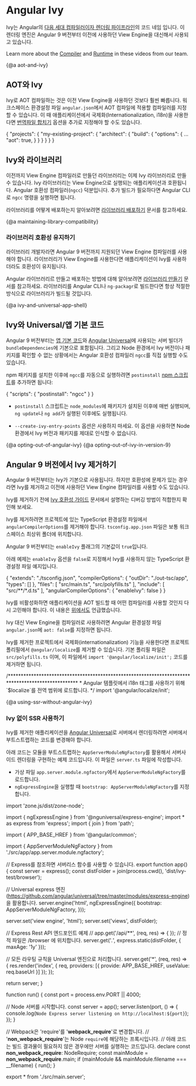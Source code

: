 # Angular Ivy

<!--
Ivy is the code name for Angular's [next-generation compilation and rendering pipeline](https://blog.angular.io/a-plan-for-version-8-0-and-ivy-b3318dfc19f7).
With the version 9 release of Angular, the new compiler and runtime instructions are used by default instead of the older compiler and runtime, known as View Engine.

<div class="alert is-helpful">

Learn more about the [Compiler](https://www.youtube.com/watch?v=anphffaCZrQ) and [Runtime](https://www.youtube.com/watch?v=S0o-4yc2n-8) in these videos from our team.


</div>
-->
Ivy는 Angular의 [다음 세대 컴파일러이자 렌더링 파이프라인](https://blog.angular.io/a-plan-for-version-8-0-and-ivy-b3318dfc19f7)의 코드 네임 입니다.
이 렌더링 엔진은 Angular 9 버전부터 이전에 사용하던 View Engine을 대신해서 사용되고 있습니다.

<div class="alert is-helpful">

Learn more about the [Compiler](https://www.youtube.com/watch?v=anphffaCZrQ) and [Runtime](https://www.youtube.com/watch?v=S0o-4yc2n-8) in these videos from our team.


</div>


{@a aot-and-ivy}
<!--
## AOT and Ivy
-->
## AOT와 Ivy

<!--
AOT compilation with Ivy is faster and should be used by default.
In the `angular.json` workspace configuration file, set the default build options for your project to always use AOT compilation.
When using application internationalization (i18n) with Ivy, [translation merging](guide/i18n#merge) also requires the use of AOT compilation.
-->
Ivy로 AOT 컴파일하는 것은 이전 View Engine을 사용하던 것보다 훨씬 빠릅니다.
워크스페이스 환경설정 파일 `angular.json`에서 AOT 컴파일에 적용할 컴파일러를 지정할 수 있습니다.
이 때 애플리케이션에서 국제화(Internationalization, i18n)을 사용한다면 [번역파일 합치기](guide/i18n#merge) 옵션을 추가로 지정해야 할 수도 있습니다.

<code-example language="json" header="angular.json">

{
  "projects": {
    "my-existing-project": {
      "architect": {
        "build": {
          "options": {
            ...
            "aot": true,
          }
        }
      }
    }
  }
}
</code-example>

<!--
## Ivy and libraries
-->
## Ivy와 라이브러리

<!--
Ivy applications can be built with libraries that were created with the View Engine compiler.
This compatibility is provided by a tool known as the Angular compatibility compiler (`ngcc`).
CLI commands run `ngcc` as needed when performing an Angular build.

For more information on how to publish libraries see [Publishing your Library](guide/creating-libraries#publishing-your-library).
-->
이전까지 View Engine 컴파일러로 만들던 라이브러리는 이제 Ivy 라이브러리로 만들 수 있습니다.
Ivy 라이브러리는 View Engine으로 실행되는 애플리케이션과 호환됩니다.
Angular 호환성 컴파일러(`ngcc`) 덕분입니다.
추가 빌드가 필요하다면 Angular CLI로 `ngcc` 명령을 실행하면 됩니다.

라이브러리를 어떻게 배포하는지 알아보려면 [라이브러리 배포하기](guide/creating-libraries#publishing-your-library) 문서를 참고하세요.


{@a maintaining-library-compatibility}
<!--
### Maintaining library compatibility
-->
### 라이브러리 호환성 유지하기

<!--
If you are a library author, you should keep using the View Engine compiler as of version 9.
By having all libraries continue to use View Engine, you will maintain compatibility with default v9 applications that use Ivy, as well as with applications that have opted to continue using View Engine.

See the [Creating Libraries](guide/creating-libraries) guide for more on how to compile or bundle your Angular library.
When you use the tools integrated into the Angular CLI or `ng-packagr`, your library will always be built the right way automatically.
-->
라이브러리 개발자라면 Angular 9 버전까지 지원되던 View Engine 컴파일러를 사용해야 합니다.
라이브러리가 View Engine를 사용한다면 애플리케이션이 Ivy를 사용하더라도 호환성이 유지됩니다.

Angular 라이브러리르 만들고 배포하는 방법에 대해 알아보려면 [라이브러리 만들기](guide/creating-libraries) 문서를 참고하세요.
라이브러리를 Angular CLI나 `ng-packagr`로 빌드한다면 항상 적절한 방식으로 라이브러리가 빌드될 것입니다.


{@a ivy-and-universal-app-shell}
<!--
## Ivy and Universal/App shell
-->
## Ivy와 Universal/앱 기본 코드

<!--
In version 9, the server builder which is used for [App shell](guide/app-shell) and [Angular Universal](guide/universal) has the `bundleDependencies` option enabled by default.
If you opt-out of bundling dependencies you will need to run the standalone Angular compatibility compiler (`ngcc`). This is needed because otherwise Node will be unable to resolve the Ivy version of the packages.

You can run `ngcc` after each installation of node_modules by adding a `postinstall` [npm script](https://docs.npmjs.com/misc/scripts):

<code-example language="json" header="package.json">
{
  "scripts": {
    "postinstall": "ngcc"
  }
}
</code-example>

<div class="alert is-important">

 * The `postinstall` script will run on every installation of `node_modules`, including those performed by `ng update` and `ng add`.
 * Don't use `--create-ivy-entry-points` as this will cause Node not to resolve the Ivy version of the packages correctly.
 
</div>
-->
Angular 9 버전부터는 [앱 기본 코드](guide/app-shell)와 [Angular Universal](guide/universal)에 사용되는 서버 빌더가 `bundleDependencies`에 기본으로 포함됩니다.
그리고 Node 환경에서 Ivy 버전이나 패키지를 확인할 수 없는 상황에서는 Angular 호환성 컴파일러 `ngcc`를 직접 실행할 수도 있습니다.

npm 패키지를 설치한 이후에 `ngcc`를 자동으로 실행하려면 `postinstall` [npm 스크립트](https://docs.npmjs.com/misc/scripts)를 추가하면 됩니다:

<code-example language="json" header="package.json">
{
  "scripts": {
    "postinstall": "ngcc"
  }
}
</code-example>


<div class="alert is-important">

* `postinstall` 스크립트는 `node_modules`에 패키지가 설치된 이후에 매번 실행되며, `ng update`나 `ng add`가 실행된 이후에도 실행됩니다.

* `--create-ivy-entry-points` 옵션은 사용하지 마세요. 이 옵션을 사용하면 Node 환경에서 Ivy 버전과 패키지를 제대로 인식할 수 없습니다.
 
</div>


{@a opting-out-of-angular-ivy}
{@a opting-out-of-ivy-in-version-9}
<!--
## Opting out of Ivy in version 9
-->
## Angular 9 버전에서 Ivy 제거하기

<!--
In version 9, Ivy is the default.
For compatibility with current workflows during the update process, you can choose to opt out of Ivy and continue using the previous compiler, View Engine.

<div class="alert is-helpful">

Before disabling Ivy, check out the debugging recommendations in the [Ivy Compatibility Guide](guide/ivy-compatibility#debugging).

</div>

To opt out of Ivy, change the `angularCompilerOptions` in your project's TypeScript configuration, most commonly located at `tsconfig.app.json` at the root of the workspace.

The value of the `enableIvy` flag is set to `true` by default, as of version 9.

The following example shows how to set the `enableIvy` option to `false` in order to opt out of Ivy.

<code-example language="json" header="tsconfig.app.json">
{
  "extends": "./tsconfig.json",
  "compilerOptions": {
    "outDir": "./out-tsc/app",
    "types": []
  },
  "files": [
    "src/main.ts",
    "src/polyfills.ts"
  ],
  "include": [
    "src/**/*.d.ts"
  ],
  "angularCompilerOptions": {
    "enableIvy": false
  }
}
</code-example>

<div class="alert is-important">

If you disable Ivy, you might also want to reconsider whether to make AOT compilation the default for your application development, as described [above](#aot-and-ivy).

To revert the compiler default, set the build option `aot: false` in the `angular.json` configuration file.

</div>

If you disable Ivy and the project uses internationalization, you can also remove the `@angular/localize` runtime component from the project's polyfills file located be default at `src/polyfills.ts`.

To remove, delete the `import '@angular/localize/init';` line from the polyfills file.

<code-example language="typescript" header="polyfills.ts">
/***************************************************************************************************
 * Load `$localize` onto the global scope - used if i18n tags appear in Angular templates.
 */
import '@angular/localize/init';
</code-example>
-->
Angular 9 버전부터는 Ivy가 기본으로 사용됩니다.
하지만 호환성에 문제가 있는 경우라면 Ivy를 제거하고 이전에 사용하던 View Engine 컴파일러를 사용할 수도 있습니다.


<div class="alert is-helpful">

Ivy를 제거하기 전에 [Ivy 호환성 가이드](guide/ivy-compatibility#debugging) 문서에서 설명하는 디버깅 방법이 적합한지 확인해 보세요.

</div>


Ivy를 제거하려면 프로젝트에 있는 TypeScript 환경설정 파일에서 `angularCompilerOptions`를 제거해야 합니다.
`tsconfig.app.json` 파일은 보통 워크스페이스 최상위 폴더에 위치합니다.

Angular 9 버전부터는 `enableIvy` 플래그의 기본값이 `true`입니다.

아래 예제는 `enableIvy` 옵션을 `false`로 지정해서 Ivy를 사용하지 않는 TypeScript 환경설정 파일 예지입니다.

<code-example language="json" header="tsconfig.app.json">
{
  "extends": "./tsconfig.json",
  "compilerOptions": {
    "outDir": "./out-tsc/app",
    "types": []
  },
  "files": [
    "src/main.ts",
    "src/polyfills.ts"
  ],
  "include": [
    "src/**/*.d.ts"
  ],
  "angularCompilerOptions": {
    "enableIvy": false
  }
}
</code-example>


<div class="alert is-important">

Ivy를 비활성화하면 애플리케이션을 AOT 빌드할 때 어떤 컴파일러를 사용할 것인지 다시 고민해야 합니다.
이 내용은 [위에서도](#aot-and-ivy) 언급했습니다.

Ivy 대신 View Engine을 컴파일러로 사용하려면 Angular 환경설정 파일 `angular.json`에 `aot: false`를 지정하면 됩니다.

</div>

Ivy를 제거한 프로젝트에서 국제화(internationalization) 기능을 사용한다면 프로젝트 폴리필에서 `@angular/localize`를 제거할 수 있습니다.
기본 폴리필 파일은 `src/polyfills.ts` 이며, 이 파일에서 `import '@angular/localize/init';` 코드를 제거하면 됩니다.

<code-example language="typescript" header="polyfills.ts">
/***************************************************************************************************
 * Angular 템플릿에서 i18n 태그를 사용하기 위해 `$localize`를 전역 범위에 로드합니다.
 */
import '@angular/localize/init';
</code-example>


{@a using-ssr-without-angular-ivy}
<!--
### Using SSR without Ivy
-->
### Ivy 없이 SSR 사용하기

<!--
If you opt out of Ivy and your application uses  [Angular Universal](guide/universal) to render Angular applications on the server, you must also change the way the server performs bootstrapping.

The following example shows how you modify the `server.ts` file to provide the `AppServerModuleNgFactory` as the bootstrap module.

* Import `AppServerModuleNgFactory` from the `app.server.module.ngfactory` virtual file.
* Set `bootstrap: AppServerModuleNgFactory` in the `ngExpressEngine` call.

<code-example language="typescript" header="server.ts">
import 'zone.js/dist/zone-node';

import { ngExpressEngine } from '@nguniversal/express-engine';
import * as express from 'express';
import { join } from 'path';

import { APP_BASE_HREF } from '@angular/common';

import { AppServerModuleNgFactory } from './src/app/app.server.module.ngfactory';

// The Express app is exported so that it can be used by serverless Functions.
export function app() {
  const server = express();
  const distFolder = join(process.cwd(), 'dist/ivy-test/browser');

  // Our Universal express-engine (found @ https://github.com/angular/universal/tree/master/modules/express-engine)
  server.engine('html', ngExpressEngine({
    bootstrap: AppServerModuleNgFactory,
  }));

  server.set('view engine', 'html');
  server.set('views', distFolder);

  // Example Express Rest API endpoints
  // app.get('/api/**', (req, res) => { });
  // Serve static files from /browser
  server.get('*.*', express.static(distFolder, {
    maxAge: '1y'
  }));

  // All regular routes use the Universal engine
  server.get('*', (req, res) => {
    res.render('index', { req, providers: [{ provide: APP_BASE_HREF, useValue: req.baseUrl }] });
  });

  return server;
}

function run() {
  const port = process.env.PORT || 4000;

  // Start up the Node server
  const server = app();
  server.listen(port, () => {
    console.log(`Node Express server listening on http://localhost:${port}`);
  });
}

// Webpack will replace 'require' with '__webpack_require__'
// '__non_webpack_require__' is a proxy to Node 'require'
// The below code is to ensure that the server is run only when not requiring the bundle.
declare const __non_webpack_require__: NodeRequire;
const mainModule = __non_webpack_require__.main;
if (mainModule && mainModule.filename === __filename) {
  run();
}

export * from './src/main.server';
</code-example>
-->
Ivy를 제거한 애플리케이션을 [Angular Universal](guide/universal)로 서버에서 렌더링하려면 서버에서 부트스트랩하는 코드를 변경해야 합니다.

아래 코드는 모듈을 부트스트랩하는 `AppServerModuleNgFactory`를 활용해서 서버사이드 렌더링을 구현하는 예제 코드입니다.
이 파일은 `server.ts` 파일에 작성합니다.

* 가상 파일 `app.server.module.ngfactory`에서 `AppServerModuleNgFactory`를 로드합니다.
* `ngExpressEngine`을 실행할 때 `bootstrap: AppServerModuleNgFactory`를 지정합니다.

<code-example language="typescript" header="server.ts">
import 'zone.js/dist/zone-node';

import { ngExpressEngine } from '@nguniversal/express-engine';
import * as express from 'express';
import { join } from 'path';

import { APP_BASE_HREF } from '@angular/common';

import { AppServerModuleNgFactory } from './src/app/app.server.module.ngfactory';

// Express를 참조하면 서버리스 함수를 사용할 수 있습니다.
export function app() {
  const server = express();
  const distFolder = join(process.cwd(), 'dist/ivy-test/browser');

  // Universal express 엔진(https://github.com/angular/universal/tree/master/modules/express-engine)을 활용합니다.
  server.engine('html', ngExpressEngine({
    bootstrap: AppServerModuleNgFactory,
  }));

  server.set('view engine', 'html');
  server.set('views', distFolder);

  // Express Rest API 엔드포인트 예제
  // app.get('/api/**', (req, res) => { });
  // 정적 파일은 /browser 에 위치합니다.
  server.get('*.*', express.static(distFolder, {
    maxAge: '1y'
  }));

  // 모든 라우팅 규칙을 Universal 엔진으로 처리합니다.
  server.get('*', (req, res) => {
    res.render('index', { req, providers: [{ provide: APP_BASE_HREF, useValue: req.baseUrl }] });
  });

  return server;
}

function run() {
  const port = process.env.PORT || 4000;

  // Node 서버를 시작합니다.
  const server = app();
  server.listen(port, () => {
    console.log(`Node Express server listening on http://localhost:${port}`);
  });
}

// Webpack은 'require'를 '__webpack_require__'로 변경합니다.
// '__non_webpack_require__'는 Node `require`에 해당하는 프록시입니다.
// 아래 코드는 빌드 결과물이 필요하지 않은 경우에만 서버를 실행하는 코드입니다.
declare const __non_webpack_require__: NodeRequire;
const mainModule = __non_webpack_require__.main;
if (mainModule && mainModule.filename === __filename) {
  run();
}

export * from './src/main.server';
</code-example>
